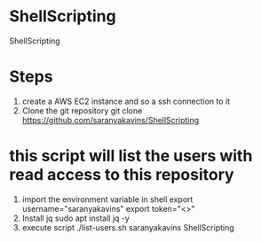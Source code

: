 # ShellScripting
ShellScripting

# Steps
1. create a AWS EC2 instance and so a ssh connection to it
2. Clone the git repository
   git clone https://github.com/saranyakavins/ShellScripting

# this script will list the users with read access to this repository
1. import the environment variable in shell
   export username="saranyakavins"
   export token="<<PAT token>>"
2. Install jq
   sudo apt install jq -y
3. execute script
   ./list-users.sh saranyakavins ShellScripting



